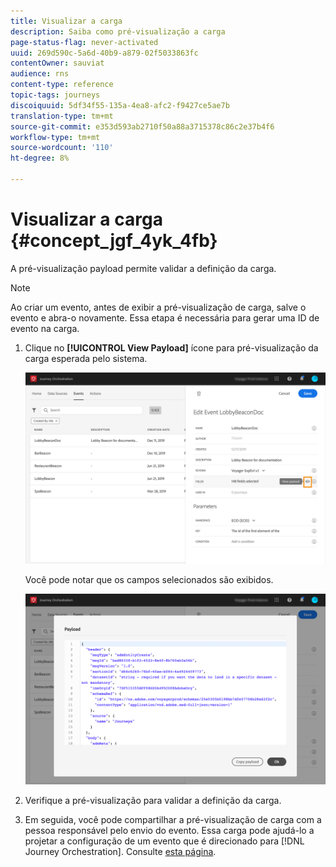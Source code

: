 ```yaml
---
title: Visualizar a carga
description: Saiba como pré-visualização a carga
page-status-flag: never-activated
uuid: 269d590c-5a6d-40b9-a879-02f5033863fc
contentOwner: sauviat
audience: rns
content-type: reference
topic-tags: journeys
discoiquuid: 5df34f55-135a-4ea8-afc2-f9427ce5ae7b
translation-type: tm+mt
source-git-commit: e353d593ab2710f50a88a3715378c86c2e37b4f6
workflow-type: tm+mt
source-wordcount: '110'
ht-degree: 8%

---
```




# Visualizar a carga {#concept_jgf_4yk_4fb}

A pré-visualização payload permite validar a definição da carga.

>[!NOTE]
>
>Ao criar um evento, antes de exibir a pré-visualização de carga, salve o evento e abra-o novamente. Essa etapa é necessária para gerar uma ID de evento na carga.

1. Clique no **[!UICONTROL View Payload]** ícone para pré-visualização da carga esperada pelo sistema.

   ![](../assets/journey13.png)

   Você pode notar que os campos selecionados são exibidos.

   ![](../assets/journey14.png)

1. Verifique a pré-visualização para validar a definição da carga.

1. Em seguida, você pode compartilhar a pré-visualização de carga com a pessoa responsável pelo envio do evento. Essa carga pode ajudá-lo a projetar a configuração de um evento que é direcionado para [!DNL Journey Orchestration]. Consulte [esta página](../event/additional-steps-to-send-events-to-journey-orchestration.md).
